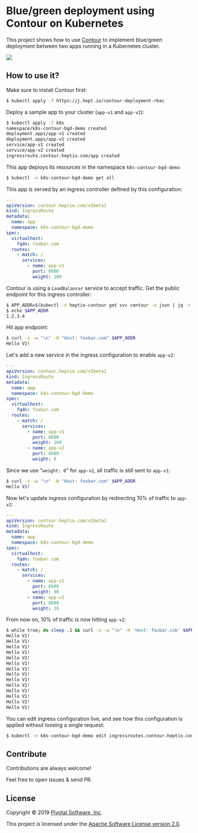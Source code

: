 # Blue/green deployment using Contour on Kubernetes

This project shows how to use [Contour](https://github.com/heptio/contour)
to implement blue/green deployment between two apps running in a Kubernetes
cluster.

<img src="https://i.imgur.com/lpC4ST9.gif"/>

## How to use it?

Make sure to install Contour first:
```bash
$ kubectl apply -f https://j.hept.io/contour-deployment-rbac
```

Deploy a sample app to your cluster (`app-v1` and `app-v2`):
```bash
$ kubectl apply -f k8s
namespace/k8s-contour-bgd-demo created
deployment.apps/app-v1 created
deployment.apps/app-v2 created
service/app-v1 created
service/app-v2 created
ingressroute.contour.heptio.com/app created
```

This app deploys its resources in the namespace `k8s-contour-bgd-demo`:
```bash
$ kubectl -n k8s-contour-bgd-demo get all
```

This app is served by an ingress controller defined by this configuration:
```yaml
---
apiVersion: contour.heptio.com/v1beta1
kind: IngressRoute
metadata: 
  name: app
  namespace: k8s-contour-bgd-demo
spec: 
  virtualhost:
    fqdn: foobar.com
  routes: 
    - match: / 
      services:
        - name: app-v1
          port: 8080
          weight: 100
```

Contour is using a `LoadBalancer` service to accept traffic.
Get the public endpoint for this ingress controller:
```bash
$ APP_ADDR=$(kubectl -n heptio-contour get svc contour -o json | jq -r ".status.loadBalancer.ingress[].ip")
$ echo $APP_ADDR
1.2.3.4
```

Hit app endpoint:
```bash
$ curl -s -w "\n" -H "Host: foobar.com" $APP_ADDR
Hello V1!
```

Let's add a new service in the ingress configuration to enable `app-v2`:
```yaml
---
apiVersion: contour.heptio.com/v1beta1
kind: IngressRoute
metadata: 
  name: app
  namespace: k8s-contour-bgd-demo
spec: 
  virtualhost:
    fqdn: foobar.com
  routes: 
    - match: / 
      services:
        - name: app-v1
          port: 8080
          weight: 100
        - name: app-v2
          port: 8080
          weight: 0
```

Since we use "`weight: 0`" for `app-v2`, all traffic is still sent to `app-v1`:
```bash
$ curl -s -w "\n" -H "Host: foobar.com" $APP_ADDR
Hello V1!
```

Now let's update ingress configuration by redirecting 10% of traffic to `app-v2`:
```yaml
---
apiVersion: contour.heptio.com/v1beta1
kind: IngressRoute
metadata: 
  name: app
  namespace: k8s-contour-bgd-demo
spec: 
  virtualhost:
    fqdn: foobar.com
  routes: 
    - match: / 
      services:
        - name: app-v1
          port: 8080
          weight: 90
        - name: app-v2
          port: 8080
          weight: 10
```

From now on, 10% of traffic is now hitting `app-v2`:
```bash
$ while true; do sleep .1 && curl -s -w "\n" -H 'Host: foobar.com' $APP_ADDR; done
Hello V1!
Hello V1!
Hello V1!
Hello V1!
Hello V2!
Hello V1!
Hello V1!
Hello V1!
Hello V1!
Hello V1!
Hello V1!
Hello V1!
Hello V2!
Hello V1!
```

You can edit ingress configuration live, and see how this configuration is applied
without loosing a single request:
```bash
$ kubectl -n k8s-contour-bgd-demo edit ingressroutes.contour.heptio.com app
```

## Contribute

Contributions are always welcome!

Feel free to open issues & send PR.

## License

Copyright &copy; 2019 [Pivotal Software, Inc](https://pivotal.io).

This project is licensed under the [Apache Software License version 2.0](https://www.apache.org/licenses/LICENSE-2.0).
